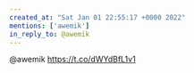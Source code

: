 ```yaml
---
created_at: "Sat Jan 01 22:55:17 +0000 2022"
mentions: ['awemik']
in_reply_to: @awemik
---
```


@awemik https://t.co/dWYdBfL1v1